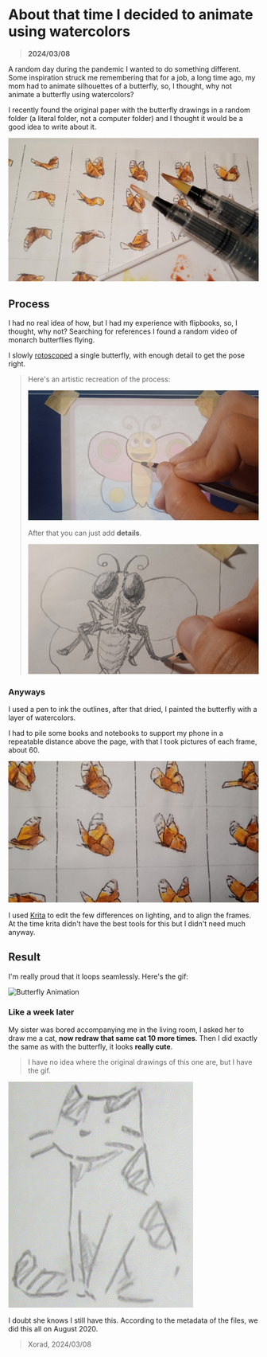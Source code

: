 # About that time I decided to animate using watercolors

> **2024/03/08**

A random day during the pandemic I wanted to do something different. Some inspiration struck me remembering that for a job, a long time ago, my mom had to animate silhouettes of a butterfly, so, I thought, why not animate a butterfly using watercolors?

I recently found the original paper with the butterfly drawings in a random folder (a literal folder, not a computer folder) and I thought it would be a good idea to write about it.

![Butterfly Frames](/assets/media/butterflyFrames.jpg)

## Process

I had no real idea of how, but I had my experience with flipbooks, so, I thought, why not? Searching for references I found a random video of monarch butterflies flying.

I slowly [rotoscoped](https://en.wikipedia.org/wiki/Rotoscoping "Tracing over a video") a single butterfly, with enough detail to get the pose right.

> Here's an artistic recreation of the process:
>
> ![Butterfly Rotoscope](/assets/media/butterflyRotoscoping.jpg)
>
> After that you can just add **details**.
>
> ![Butterfly Details](/assets/media/butterflyDetailing.jpg)

### Anyways

I used a pen to ink the outlines, after that dried, I painted the butterfly with a layer of watercolors.

I had to pile some books and notebooks to support my phone in a repeatable distance above the page, with that I took pictures of each frame, about 60.

![Butterfly Closeup](/assets/media/butterflyCloseup.jpg)

I used [Krita](https://krita.org/en/ "A free and open source painting program") to edit the few differences on lighting, and to align the frames. At the time krita didn't have the best tools for this but I didn't need much anyway.

## Result

I'm really proud that it loops seamlessly. Here's the gif:

![Butterfly Animation](/assets/media/butterflyAnimation.gif)

### Like a week later

My sister was bored accompanying me in the living room, I asked her to draw me a cat, **now redraw that same cat 10 more times**. Then I did exactly the same as with the butterfly, it looks **really cute**.

> I have no idea where the original drawings of this one are, but I have the gif.

![Cat Animation](/assets/media/gato.gif)

I doubt she knows I still have this. According to the metadata of the files, we did this all on August 2020.

> Xorad, 2024/03/08
